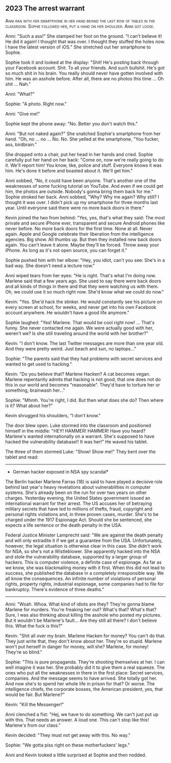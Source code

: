 
## **2023** The arrest warrant

<span style="font-variant:small-caps;">Anni ran with her smartphone in her hand behind the last row of tables in the classroom.
Sophie followed her, put a hand on her shoulder.
Anni got loose.

Anni: "Such a ass!"
She stamped her foot on the ground.
"I can't believe it!
He did it again!
I thought that was over.
I thought they stuffed the holes now.
I have the latest version of iOS."
She stretched out her smartphone to Sophie.

Sophie took it and looked at the display: "Shit!
He's posting back through your Facebook account.
Shit.
To all your friends.
And such bullshit.
He's got so much shit in his brain.
You really should never have gotten involved with him.
He was an asshole before.
After all, there are no photos this time ... Oh shit ...
Nah."

Anni: "What?"

Sophie: "A photo.
Right now."

Anni: "Give me!"

Sophie kept the phone away:
"No.
Better you don't watch this."

Anni: "But not naked again?"
She snatched Sophie's smartphone from her hand.
"Oh, no ...
no ...
No. No.
She yelled at the smartphone, "You fucker, ass, birdbrain."

She dropped onto a chair, put her head in her hands and cried.
Sophie carefully put her hand on her back: "Come on, now we're really going to do it.
We'll report him!
You know, like, police and stuff.
Everyone knows it was him.
He's done it before and boasted about it.
We'll get him."

Anni sobbed, "No, it could have been anyone.
That's another one of the weaknesses of some fucking tutorial on YouTube.
And even if we could get him, the photos are outside.
Nobody's gonna bring them back for me."
Sophie stroked her back.
Anni sobbed, "Why?
Why me again?
Why still?
I thought it was over.
I didn't pick up my smartphone for three months last year.
Until everyone said there were no more back doors in there."

Kevin joined the two from behind: "Yes, yes, that's what they said:
The most private and secure iPhone ever, transparent and secure Android phones like never before.
No more back doors for the first time.
None at all.
Never again.
Apple and Google celebrate their liberation from the intelligence agencies.
Big show.
All thumbs up.
But then they installed new back doors again.
You can't leave it alone.
Maybe they'll be forced.
Throw away your iPhone.
As long as it's not open source, you can forget it."

Sophie pushed him with her elbow: "Hey, you idiot, can't you see: She's in a bad way.
She doesn't need a lecture now."

Anni wiped tears from her eyes: "He is right.
That's what I'm doing now.
Marlene said that a few years ago.
She used to say there were back doors and all kinds of things in there and that they were watching us with them.
Oh, we could use it so much right now.
She'd know what we could do now."

Kevin: "Yes.
She'd hack the stinker.
He would constantly see his picture on every screen at school, for weeks, and never get into his own Facebook account anywhere.
He wouldn't have a good life anymore."

Sophie laughed: "Yes!
Marlene.
That would be cool right now!
...
That's funny.
She never contacted me again.
We were actually good with her, weren't we?
Is she still traveling around the world with her brother?"

Kevin: "I don't know.
The last Twitter messages are more than one year old.
And they were pretty weird.
Just beach and sun, no laptops..."

Sophie: "The parents said that they had problems with secret services and wanted to get used to hacking."

Kevin: "Do you believe that?
Marlene Hacken?
A cat becomes vegan.
Marlene repentantly admits that hacking is not good, that one does not do this in our world and becomes "reasonable".
They'd have to torture her or something, brainwash her..."

Sophie: "Mhmh.
You're right, I did.
But then what does she do?
Then where is it?
What about her?"

Kevin shrugged his shoulders, "I don't know."

The door blew open.
Luke stormed into the classroom and positioned himself in the middle: "HEY!
HAMMER!
HAMMER!
Have you heard?
Marlene's wanted internationally on a warrant.
She's supposed to have hacked the vulnerability database!!
It was her!"
He waved his tablet.

The three of them stormed Luke: "Show!
Show me!" They bent over the tablet and read:

____

* German hacker exposed in NSA spy scandal*

The Berlin hacker Marlene Farras (18) is said to have played a decisive role behind last year's heavy revelations about vulnerabilities in computer systems.
She's already been on the run for over two years on other charges.
Yesterday evening, the United States government issued an international warrant for their arrest.
The US accuses her of betraying military secrets that have led to millions of thefts, fraud, copyright and personal rights violations and, in three proven cases, murder.
She's to be charged under the 1917 Espionage Act.
Should she be sentenced, she expects a life sentence or the death penalty in the USA.

Federal Justice Minister Lamprecht said: "We are against the death penalty and will only extradite it if we get a guarantee from the USA.
Unfortunately, however, the legal situation is otherwise clear in this case.
She didn't work for NSA, so she's not a Wistleblower.
She apparently hacked into the NSA and stole the vulnerability database, supported by a larger group of hackers.
This is computer violence, a definite case of espionage.
As far as we know, she was blackmailing money with it first.
When this did not lead to success, she published the database in a completely irresponsible way.
We all know the consequences.
An infinite number of violations of personal rights, property rights, industrial espionage, some companies had to file for bankruptcy. There's evidence of three deaths."
____

Anni: "Woah.
Whoa.
What kind of idiots are they?
They're gonna blame Marlene for murders.
You're freaking her out?
What's that? What's that?
Sure, I was also thinking about killing the asshole who posted my pictures.
But it wouldn't be Marlene's fault... Are they still all there?
I don't believe this.
What the fuck is this?"

Kevin: "Shit all over my brain.
Marlene Hacken for money?
You can't do that.
They just write that, they don't know about her.
They're so stupid. Marlene won't put herself in danger for money, will she?
Marlene, for money!
They're so blind."

Sophie: "This is pure propaganda.
They're shooting themselves at her.
I can well imagine it was her.
She probably did it to give them a real squeeze.
The ones who put all the weaknesses in there in the first place: Secret services, companies.
And the message seems to have arrived.
She totally got her.
And now she's to spend her whole life in prison for that?
Or worse.
The intelligence chiefs, the corporate bosses, the American president, yes, that would be fair.
But Marlene?"

Kevin: "Kill the Messenger!"

Anni clenched a fist: "Hej, we have to do something.
We can't just put up with this.
That needs an answer.
A loud one.
This can't stop like this!
Marlene's from our class."

Kevin decided: "They must not get away with this.
No way."

Sophie: "We gotta piss right on these motherfuckers' legs."

Anni and Kevin looked a little surprised at Sophie and then nodded.

